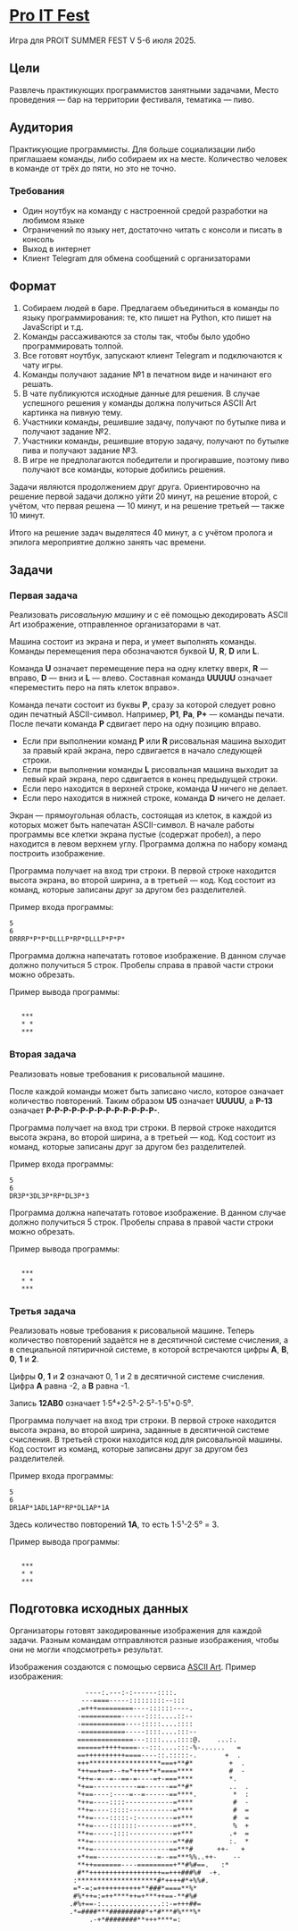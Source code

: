 # [Pro IT Fest](https://proitfest.ru/)

Игра для PROIT SUMMER FEST V 5-6 июля 2025.

## Цели

Развлечь практикующих программистов занятными задачами,
Место проведения — бар на территории фестиваля, тематика — пиво.

## Аудитория

Практикующие программисты.
Для больше социализации либо приглашаем команды, либо собираем их на месте.
Количество человек в команде от трёх до пяти, но это не точно.

### Требования

* Один ноутбук на команду с настроенной средой разработки на любимом языке
* Ограничений по языку нет, достаточно читать с консоли и писать в консоль
* Выход в интернет
* Клиент Telegram для обмена сообщений с организаторами

## Формат

1. Собираем людей в баре.
   Предлагаем объединиться в команды по языку программирования: те, кто пишет на Python, кто пишет на JavaScript и т.д.
2. Команды рассаживаются за столы так, чтобы было удобно программировать толпой.
3. Все готовят ноутбук, запускают клиент Telegram и подключаются к чату игры.
4. Команды получают задание №1 в печатном виде и начинают его решать.
5. В чате публикуются исходные данные для решения.
   В случае успешного решения у команды должна получиться ASCII Art картинка на пивную тему.
6. Участники команды, решившие задачу, получают по бутылке пива и получают задание №2.
7. Участники команды, решившие вторую задачу, получают по бутылке пива и получают задание №3.
8. В игре не предполагаются победители и прогиравшие, поэтому пиво получают все команды, которые добились решения.

Задачи являются продолжением друг друга. Ориентировочно на решение первой задачи должно уйти 20 минут, на решение второй, с учётом, что первая решена — 10 минут, и на решение третьей — также 10 минут.

Итого на решение задач выделятеся 40 минут, а с учётом пролога и эпилога мероприятие должно занять час времени.

## Задачи

### Первая задача

Реализовать *рисовальную машину* и с её помощью декодировать ASCII Art изображение, отправленное организаторами в чат.

Машина состоит из экрана и пера, и умеет выполнять команды.
Команды перемещения пера обозначаются буквой **U**, **R**, **D** или **L**.

Команда **U** означает перемещение пера на одну клетку вверх, **R** — вправо, **D** — вниз и **L** — влево.
Составная команда **UUUUU** означает «переместить перо на пять клеток вправо».

Команда печати состоит из буквы **P**, сразу за которой следует ровно один печатный ASCII-символ.
Например, **P1**, **Pa**, **P+** — команды печати.
После печати команда **P** сдвигает перо на одну позицию вправо.

* Если при выполнении команд **P** или **R** рисовальная машина выходит за правый край экрана, перо сдвигается в начало следующей строки.
* Если при выполнении команды **L** рисовальная машина выходит за левый край экрана, перо сдвигается в конец предыдущей строки.
* Если перо находится в верхней строке, команда **U** ничего не делает.
* Если перо находится в нижней строке, команда **D** ничего не делает.

Экран — прямоугольная область, состоящая из клеток, в каждой из которых может быть напечатан ASCII-символ.
В начале работы программы все клетки экрана пустые (содержат пробел), а перо находится в левом верхнем углу.
Программа должна по набору команд построить изображение.

Программа получает на вход три строки.
В первой строке находится высота экрана, во второй ширина, а в третьей — код.
Код состоит из команд, которые записаны друг за другом без разделителей.

Пример входа программы:

```text
5
6
DRRRP*P*P*DLLLP*RP*DLLLP*P*P*
```

Программа должна напечатать готовое изображение.
В данном случае должно получиться 5 строк.
Пробелы справа в правой части строки можно обрезать.

Пример вывода программы:

```text

   ***
   * *
   ***

```

### Вторая задача

Реализовать новые требования к рисовальной машине.

После каждой команды может быть записано число, которое означает количество повторений.
Таким образом **U5** означает **UUUUU**, а **P-13** означает **P-P-P-P-P-P-P-P-P-P-P-P-P-**.

Программа получает на вход три строки.
В первой строке находится высота экрана, во второй ширина, а в третьей — код.
Код состоит из команд, которые записаны друг за другом без разделителей.

Пример входа программы:

```text
5
6
DR3P*3DL3P*RP*DL3P*3
```

Программа должна напечатать готовое изображение.
В данном случае должно получиться 5 строк.
Пробелы справа в правой части строки можно обрезать.

Пример вывода программы:

```text

   ***
   * *
   ***

```

### Третья задача

Реализовать новые требования к рисовальной машине.
Теперь количество повторений задаётся не в десятичной системе счисления, а в специальной пятиричной системе, в которой встречаются цифры **A**, **B**, **0**, **1** и **2**.

Цифры **0**, **1** и **2** означают 0, 1 и 2 в десятичной системе счисления.
Цифра **A** равна -2, а **B** равна -1.

Запись **12AB0** означает 1·5⁴+2·5³-2·5²-1·5¹+0·5⁰.

Программа получает на вход три строки.
В первой строке находится высота экрана, во второй ширина, заданные в десятичной системе счисления.
В третьей строки находится код для рисовальной машины.
Код состоит из команд, которые записаны друг за другом без разделителей.

Пример входа программы:

```text
5
6
DR1AP*1ADL1AP*RP*DL1AP*1A
```

Здесь количество повторений **1A**, то есть 1·5¹-2·5⁰ = 3.

Пример вывода программы:

```text

   ***
   * *
   ***

```

## Подготовка исходных данных

Организаторы готовят закодированные изображения для каждой задачи.
Разным командам отправляются разные изображения, чтобы они не могли «подсмотреть» результат.

Изображения создаются с помощью сервиса [ASCII Art](https://www.asciiart.eu/image-to-ascii).
Пример изображения:

```text
                   ----:.---:-:------::::.                            
                  ---====-----:::::::::--:::                          
                 .=+++=========----::::::----.                        
                 -==========------::::....::--                        
                 -===========----:::::....::::                        
                 -===========-----::::....:::--                       
                 ==============---::::....::::@.    ...:.             
                 ======+++++====---:::....:::-%-......   =            
                 ==++++++++++====----::.:::::-.       +  .            
                 +++******************===+**#*         +  .           
                 *++==+==+--+=*++++*+*====****         #  -           
                 *++=-=--=--==-=----=+-===****         *.             
                 *+==-----------==------==**#*         ..  .          
                 *+==----:----=--=------==****.         *  :          
                 *++=----::::------------=****          #  -          
                 **+=----:::::-----------=****          #  =          
                 **+=----:::::-:---------=+***          #  =          
                 **+=----:::::::---------=+***.         %  +          
                 **+=-----::::-----------=+***         .+  =          
                 **+=--------------------=**##         :.  *          
                 **+=-------------------==***#      ++-   +           
                 +*+==---------------=--==***%%..++-    --            
                 **++=======----=========+**#%#==.   :*               
                 #**++++++++++++++++++==+++###%#  -+.                 
                :********************#*++++#*+%%#.                    
                =*-=:=+++++++++++**###*====**%*                       
                #%*++=:=++****++=+***++==-**#%#                       
               .#%+==-:...............::-=+++##=                      
               .*=####***#########*+*#***#%***%*                      
                    .-+*########**+++****=:                           
```
